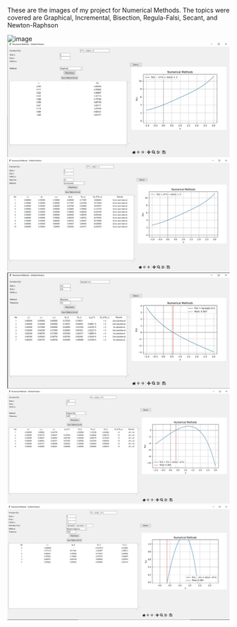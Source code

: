 These are the images of my project for Numerical Methods. The topics were covered are Graphical, Incremental, Bisection, Regula-Falsi, Secant, and Newton-Raphson

![image]((https://raw.githubusercontent.com/Luuchii77/Numerical-Methods/146c33672e3f2ee537a5bd18d3f275e5621dcea1/window_ui.jpg))
![image](https://raw.githubusercontent.com/Luuchii77/Numerical-Methods/146c33672e3f2ee537a5bd18d3f275e5621dcea1/window_UI%20Graphical.jpg)
![image](https://raw.githubusercontent.com/Luuchii77/Numerical-Methods/146c33672e3f2ee537a5bd18d3f275e5621dcea1/window_UI%20Incremental.jpg)
![image](https://raw.githubusercontent.com/Luuchii77/Numerical-Methods/146c33672e3f2ee537a5bd18d3f275e5621dcea1/window_UI%20bisection.jpg)
![image](https://raw.githubusercontent.com/Luuchii77/Numerical-Methods/146c33672e3f2ee537a5bd18d3f275e5621dcea1/window_UI%20Regula_Falsi.jpg)
![image](https://raw.githubusercontent.com/Luuchii77/Numerical-Methods/146c33672e3f2ee537a5bd18d3f275e5621dcea1/window_UI%20Newton_Raphson.jpg)
